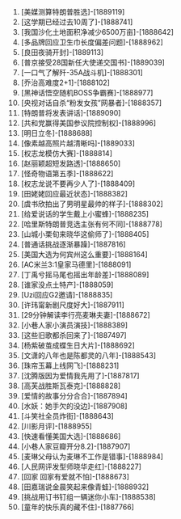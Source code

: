 
1. [美媒测算特朗普胜选]-[1889119]
1. [这学期已经过去10周了]-[1888741]
1. [我国沙化土地面积净减少6500万亩]-[1888642]
1. [多品牌回应卫生巾长度偏差问题]-[1888962]
1. [良田夜骑开封]-[1889113]
1. [普京接受28国新任大使递交国书]-[1889039]
1. [一口气了解歼-35A战斗机]-[1888301]
1. [乔治高难度2+1]-[1888102]
1. [黑神话悟空随机BOSS争霸赛]-[1888977]
1. [央视对话自杀“粉发女孩”网暴者]-[1888357]
1. [特朗普将发表讲话]-[1889090]
1. [共和党赢得美国参议院控制权]-[1888996]
1. [明日立冬]-[1888688]
1. [像素越高照片越清晰吗]-[1889033]
1. [权志龙模仿大赛]-[1888814]
1. [赵丽颖超短发路透]-[1888650]
1. [怪奇物语第五季]-[1888622]
1. [权志龙说不要再少人了]-[1888409]
1. [田姥姥回应最近状态]-[1888382]
1. [虞书欣拍出了男明星最帅的样子]-[1888302]
1. [给爱说话的学生戴上小蜜蜂]-[1888235]
1. [哈里斯特朗普竞选主张有何不同]-[1888778]
1. [山城小栗旬来晓华这偷师了]-[1888405]
1. [普通话挑战逐渐暴躁]-[1887816]
1. [美国大选为何宾州这么重要]-[1888164]
1. [AC米兰3:1皇家马德里]-[1888091]
1. [丁禹兮摇马尾也摇出年龄差]-[1888089]
1. [谁家没点土特产]-[1888059]
1. [Uzi回应G2邀请]-[1888835]
1. [许玮甯新剧尺度好大]-[1887911]
1. [29分钟解读李行亮麦琳夫妻]-[1888672]
1. [小巷人家小演员演技]-[1888389]
1. [这些旧歌都杀回来了]-[1887497]
1. [杨紫破茧成蝶生日大片]-[1888692]
1. [文潇的八年也是陈都灵的八年]-[1888543]
1. [珠帘玉幕上线网飞]-[1888231]
1. [沈腾版因为爱情我先用了]-[1887817]
1. [高芙战胜斯瓦泰克]-[1888828]
1. [爱情的故事分分合合]-[1887894]
1. [水妖：她手欠的没边]-[1887908]
1. [斗笑社全员炸街]-[1888643]
1. [川影月评]-[1888955]
1. [快速看懂美国大选]-[1888686]
1. [小巷人家豆瓣开分8.2]-[1887907]
1. [麦琳父母认为麦琳不工作是错事]-[1888984]
1. [人民网评发型师晓华走红]-[1888227]
1. [回家 回家有爱就不怕]-[1888673]
1. [田嘉瑞说金晨笑起来像青蛙]-[1888932]
1. [挑战用订书钉组一辆迷你小车]-[1888538]
1. [童年的快乐真的藏不住]-[1887766]